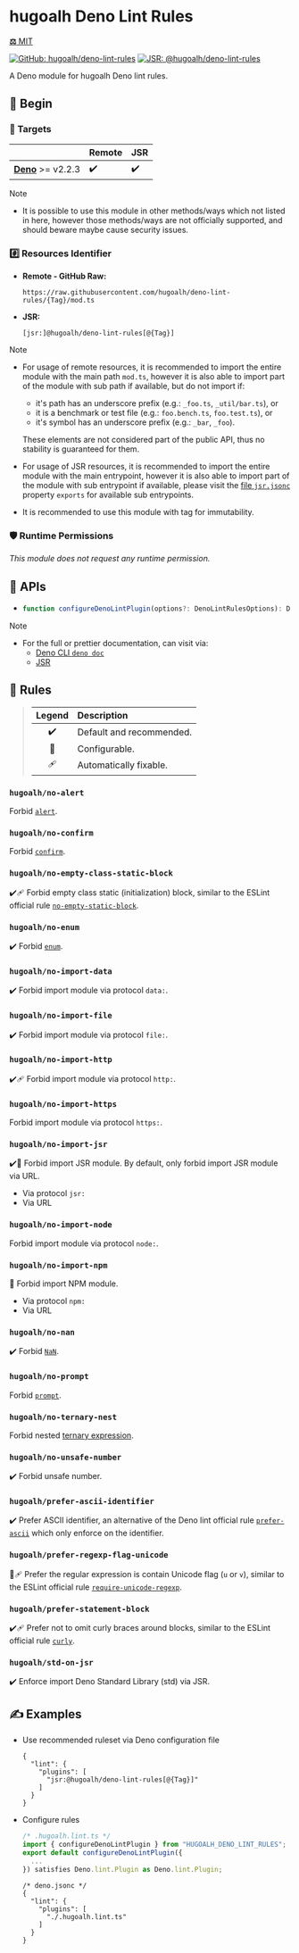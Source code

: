 # hugoalh Deno Lint Rules

[**⚖️** MIT](./LICENSE.md)

[![GitHub: hugoalh/deno-lint-rules](https://img.shields.io/github/v/release/hugoalh/deno-lint-rules?label=hugoalh/deno-lint-rules&labelColor=181717&logo=github&logoColor=ffffff&sort=semver&style=flat "GitHub: hugoalh/deno-lint-rules")](https://github.com/hugoalh/deno-lint-rules)
[![JSR: @hugoalh/deno-lint-rules](https://img.shields.io/jsr/v/@hugoalh/deno-lint-rules?label=@hugoalh/deno-lint-rules&labelColor=F7DF1E&logo=jsr&logoColor=000000&style=flat "JSR: @hugoalh/deno-lint-rules")](https://jsr.io/@hugoalh/deno-lint-rules)

A Deno module for hugoalh Deno lint rules.

## 🔰 Begin

### 🎯 Targets

|  | **Remote** | **JSR** |
|:--|:--|:--|
| **[Deno](https://deno.land/)** >= v2.2.3 | ✔️ | ✔️ |

> [!NOTE]
> - It is possible to use this module in other methods/ways which not listed in here, however those methods/ways are not officially supported, and should beware maybe cause security issues.

### #️⃣ Resources Identifier

- **Remote - GitHub Raw:**
  ```
  https://raw.githubusercontent.com/hugoalh/deno-lint-rules/{Tag}/mod.ts
  ```
- **JSR:**
  ```
  [jsr:]@hugoalh/deno-lint-rules[@{Tag}]
  ```

> [!NOTE]
> - For usage of remote resources, it is recommended to import the entire module with the main path `mod.ts`, however it is also able to import part of the module with sub path if available, but do not import if:
>
>   - it's path has an underscore prefix (e.g.: `_foo.ts`, `_util/bar.ts`), or
>   - it is a benchmark or test file (e.g.: `foo.bench.ts`, `foo.test.ts`), or
>   - it's symbol has an underscore prefix (e.g.: `_bar`, `_foo`).
>
>   These elements are not considered part of the public API, thus no stability is guaranteed for them.
> - For usage of JSR resources, it is recommended to import the entire module with the main entrypoint, however it is also able to import part of the module with sub entrypoint if available, please visit the [file `jsr.jsonc`](./jsr.jsonc) property `exports` for available sub entrypoints.
> - It is recommended to use this module with tag for immutability.

### 🛡️ Runtime Permissions

*This module does not request any runtime permission.*

## 🧩 APIs

- ```ts
  function configureDenoLintPlugin(options?: DenoLintRulesOptions): Deno.lint.Plugin;
  ```

> [!NOTE]
> - For the full or prettier documentation, can visit via:
>   - [Deno CLI `deno doc`](https://docs.deno.com/runtime/reference/cli/documentation_generator/)
>   - [JSR](https://jsr.io/@hugoalh/deno-lint-rules)

## 🧩 Rules

> | **Legend** | **Description** |
> |:-:|:--|
> | ✔️ | Default and recommended. |
> | 🔧 | Configurable. |
> | 🩹 | Automatically fixable. |

### `hugoalh/no-alert`

Forbid [`alert`](https://developer.mozilla.org/en-US/docs/Web/API/Window/alert).

### `hugoalh/no-confirm`

Forbid [`confirm`](https://developer.mozilla.org/en-US/docs/Web/API/Window/confirm).

### `hugoalh/no-empty-class-static-block`

✔️🩹 Forbid empty class static (initialization) block, similar to the ESLint official rule [`no-empty-static-block`](https://eslint.org/docs/latest/rules/no-empty-static-block).

### `hugoalh/no-enum`

✔️ Forbid [`enum`](https://www.typescriptlang.org/docs/handbook/enums.html).

### `hugoalh/no-import-data`

✔️ Forbid import module via protocol `data:`.

### `hugoalh/no-import-file`

✔️ Forbid import module via protocol `file:`.

### `hugoalh/no-import-http`

✔️🩹 Forbid import module via protocol `http:`.

### `hugoalh/no-import-https`

Forbid import module via protocol `https:`.

### `hugoalh/no-import-jsr`

✔️🔧 Forbid import JSR module. By default, only forbid import JSR module via URL.

- Via protocol `jsr:`
- Via URL

### `hugoalh/no-import-node`

Forbid import module via protocol `node:`.

### `hugoalh/no-import-npm`

🔧 Forbid import NPM module.

- Via protocol `npm:`
- Via URL

### `hugoalh/no-nan`

✔️ Forbid [`NaN`](https://developer.mozilla.org/en-US/docs/Web/JavaScript/Reference/Global_Objects/NaN).

### `hugoalh/no-prompt`

Forbid [`prompt`](https://developer.mozilla.org/en-US/docs/Web/API/Window/prompt).

### `hugoalh/no-ternary-nest`

Forbid nested [ternary expression](https://developer.mozilla.org/en-US/docs/Web/JavaScript/Reference/Operators/Conditional_operator).

### `hugoalh/no-unsafe-number`

✔️ Forbid unsafe number.

### `hugoalh/prefer-ascii-identifier`

✔️ Prefer ASCII identifier, an alternative of the Deno lint official rule [`prefer-ascii`](https://docs.deno.com/lint/rules/prefer-ascii/) which only enforce on the identifier.

### `hugoalh/prefer-regexp-flag-unicode`

🔧🩹 Prefer the regular expression is contain Unicode flag (`u` or `v`), similar to the ESLint official rule [`require-unicode-regexp`](https://eslint.org/docs/latest/rules/require-unicode-regexp).

### `hugoalh/prefer-statement-block`

✔️🩹 Prefer not to omit curly braces around blocks, similar to the ESLint official rule [`curly`](https://eslint.org/docs/latest/rules/curly).

### `hugoalh/std-on-jsr`

✔️ Enforce import Deno Standard Library (std) via JSR.

## ✍️ Examples

- Use recommended ruleset via Deno configuration file
  ```jsonc
  {
    "lint": {
      "plugins": [
        "jsr:@hugoalh/deno-lint-rules[@{Tag}]"
      ]
    }
  }
  ```
- Configure rules
  ```ts
  /* .hugoalh.lint.ts */
  import { configureDenoLintPlugin } from "HUGOALH_DENO_LINT_RULES";
  export default configureDenoLintPlugin({
    ...
  }) satisfies Deno.lint.Plugin as Deno.lint.Plugin;
  ```
  ```jsonc
  /* deno.jsonc */
  {
    "lint": {
      "plugins": [
        "./.hugoalh.lint.ts"
      ]
    }
  }
  ```
